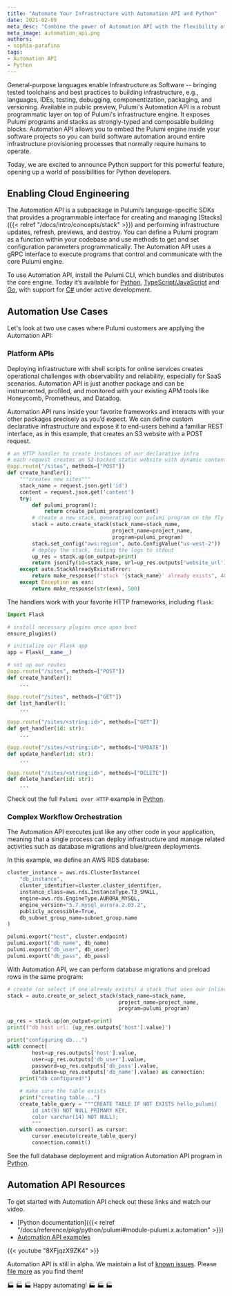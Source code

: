 ```yaml
---
title: "Automate Your Infrastructure with Automation API and Python"
date: 2021-02-09
meta_desc: "Combine the power of Automation API with the flexibility of Python"
meta_image: automation_api.png
authors:
- sophia-parafina
tags:
- Automation API
- Python
---
```


General-purpose languages enable Infrastructure as Software -- bringing tested toolchains and best practices to building infrastructure, e.g., languages, IDEs, testing, debugging, componentization, packaging, and versioning. Available in public preview, Pulumi's Automation API is a robust programmatic layer on top of Pulumi's infrastructure engine. It exposes Pulumi programs and stacks as strongly-typed and composable building blocks. Automation API allows you to embed the Pulumi engine inside your software projects so you can build software automation around entire infrastructure provisioning processes that normally require humans to operate.

Today, we are excited to announce Python support for this powerful feature, opening up a world of possibilities for Python developers.

<!--more-->

## Enabling Cloud Engineering

The Automation API is a subpackage in Pulumi’s language-specific SDKs that provides a programmable interface for creating and managing [Stacks]({{< relref "/docs/intro/concepts/stack" >}}) and performing infrastructure updates, refresh, previews, and destroy. You can define a Pulumi program as a function within your codebase and use methods to get and set configuration parameters programmatically. The Automation API uses a gRPC interface to execute programs that control and communicate with the core Pulumi engine.

To use Automation API, install the Pulumi CLI, which bundles and distributes the core engine. Today it’s available for [Python](https://github.com/pulumi/pulumi/tree/master/sdk/python/lib/pulumi/x/automation), [TypeScript/JavaScript](https://www.pulumi.com/docs/reference/pkg/nodejs/pulumi/pulumi/x/automation) and [Go](https://pkg.go.dev/github.com/pulumi/pulumi/sdk/v2/go/x/auto), with support for [C#](https://github.com/pulumi/pulumi/compare/auto/dotnet) under active development.

## Automation Use Cases

Let's look at two use cases where Pulumi customers are applying the Automation API:

### Platform APIs

Deploying infrastructure with shell scripts for online services creates operational challenges with observability and reliability, especially for SaaS scenarios. Automation API is just another package and can be instrumented, profiled, and monitored with your existing APM tools like Honeycomb, Prometheus, and Datadog.

Automation API runs inside your favorite frameworks and interacts with your other packages precisely as you’d expect. We can define custom declarative infrastructure and expose it to end-users behind a familiar REST interface, as in this example, that creates an S3 website with a POST request.

```python
# an HTTP handler to create instances of our declarative infra
# each request creates an S3-backed static website with dynamic content from the POST body
@app.route("/sites", methods=["POST"])
def create_handler():
    """creates new sites"""
    stack_name = request.json.get('id')
    content = request.json.get('content')
    try:
        def pulumi_program():
            return create_pulumi_program(content)
        # create a new stack, generating our pulumi program on the fly from the POST body
        stack = auto.create_stack(stack_name=stack_name,
                                  project_name=project_name,
                                  program=pulumi_program)
        stack.set_config("aws:region", auto.ConfigValue("us-west-2"))
        # deploy the stack, tailing the logs to stdout
        up_res = stack.up(on_output=print)
        return jsonify(id=stack_name, url=up_res.outputs['website_url'].value)
    except auto.StackAlreadyExistsError:
        return make_response(f"stack '{stack_name}' already exists", 409)
    except Exception as exn:
        return make_response(str(exn), 500)
```

The handlers work with your favorite HTTP frameworks, including `flask`:

```python
import Flask

# install necessary plugins once upon boot
ensure_plugins()

# initialize our Flask app
app = Flask(__name__)

# set up our routes
@app.route("/sites", methods=["POST"])
def create_handler():
    ...

@app.route("/sites", methods=["GET"])
def list_handler():
    ...

@app.route("/sites/<string:id>", methods=["GET"])
def get_handler(id: str):
    ...

@app.route("/sites/<string:id>", methods=["UPDATE"])
def update_handler(id: str):
    ...

@app.route("/sites/<string:id>", methods=["DELETE"])
def delete_handler(id: str):
    ...
```

Check out the full `Pulumi over HTTP` example in [Python](https://github.com/pulumi/automation-api-examples/tree/main/python/pulumi_over_http).

### Complex Workflow Orchestration

The Automation API executes just like any other code in your application, meaning that a single process can deploy infrastructure and manage related activities such as database migrations and blue/green deployments.

In this example, we define an AWS RDS database:

```python
cluster_instance = aws.rds.ClusterInstance(
    "db_instance",
    cluster_identifier=cluster.cluster_identifier,
    instance_class=aws.rds.InstanceType.T3_SMALL,
    engine=aws.rds.EngineType.AURORA_MYSQL,
    engine_version="5.7.mysql_aurora.2.03.2",
    publicly_accessible=True,
    db_subnet_group_name=subnet_group.name
)

pulumi.export("host", cluster.endpoint)
pulumi.export("db_name", db_name)
pulumi.export("db_user", db_user)
pulumi.export("db_pass", db_pass)
```

With Automation API, we can perform database migrations and preload rows in the same program:

```python
# create (or select if one already exists) a stack that uses our inline program
stack = auto.create_or_select_stack(stack_name=stack_name,
                                    project_name=project_name,
                                    program=pulumi_program)

up_res = stack.up(on_output=print)
print(f"db host url: {up_res.outputs['host'].value}")

print("configuring db...")
with connect(
        host=up_res.outputs['host'].value,
        user=up_res.outputs['db_user'].value,
        password=up_res.outputs['db_pass'].value,
        database=up_res.outputs['db_name'].value) as connection:
    print("db configured!")

    # make sure the table exists
    print("creating table...")
    create_table_query = """CREATE TABLE IF NOT EXISTS hello_pulumi(
        id int(9) NOT NULL PRIMARY KEY,
        color varchar(14) NOT NULL);
        """
    with connection.cursor() as cursor:
        cursor.execute(create_table_query)
        connection.commit()

```

See the full database deployment and migration Automation API program in [Python](https://github.com/pulumi/automation-api-examples/tree/main/python/database_migration).

## Automation API Resources

To get started with Automation API check out these links and watch our video.

- [Python documentation]({{< relref "/docs/reference/pkg/python/pulumi#module-pulumi.x.automation" >}})
- [Automation API examples](https://github.com/pulumi/automation-api-examples#python-examples)

{{< youtube "8XFjqzX9ZK4" >}}

Automation API is still in alpha. We maintain a list of [known issues](https://github.com/pulumi/pulumi/issues?q=is%3Aissue+is%3Aopen+label%3Aarea%2Fautomation-api). Please [file more](https://github.com/pulumi/pulumi/issues/new?assignees=&labels=needs-triage&template=bug_report.md&title=) as you find them!

🏭 🏭 🏭 Happy automating! 🏭 🏭 🏭
